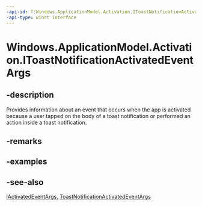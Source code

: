 ```yaml
---
-api-id: T:Windows.ApplicationModel.Activation.IToastNotificationActivatedEventArgs
-api-type: winrt interface
---
```


<!-- Interface syntax.
public interface IToastNotificationActivatedEventArgs : Windows.ApplicationModel.Activation.IActivatedEventArgs
-->

# Windows.ApplicationModel.Activation.IToastNotificationActivatedEventArgs

## -description
Provides information about an event that occurs when the app is activated because a user tapped on the body of a toast notification or performed an action inside a toast notification.

## -remarks

## -examples

## -see-also
[IActivatedEventArgs](iactivatedeventargs.md), [ToastNotificationActivatedEventArgs](toastnotificationactivatedeventargs.md)